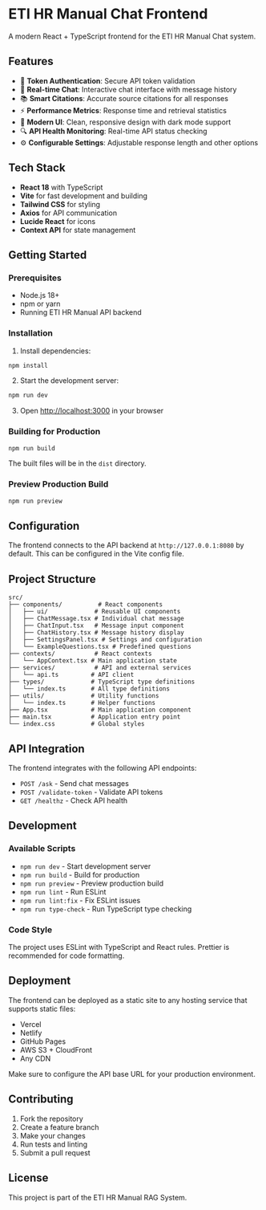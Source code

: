 # ETI HR Manual Chat Frontend

A modern React + TypeScript frontend for the ETI HR Manual Chat system.

## Features

- 🔐 **Token Authentication**: Secure API token validation
- 💬 **Real-time Chat**: Interactive chat interface with message history
- 📚 **Smart Citations**: Accurate source citations for all responses
- ⚡ **Performance Metrics**: Response time and retrieval statistics
- 🎨 **Modern UI**: Clean, responsive design with dark mode support
- 🔍 **API Health Monitoring**: Real-time API status checking
- ⚙️ **Configurable Settings**: Adjustable response length and other options

## Tech Stack

- **React 18** with TypeScript
- **Vite** for fast development and building
- **Tailwind CSS** for styling
- **Axios** for API communication
- **Lucide React** for icons
- **Context API** for state management

## Getting Started

### Prerequisites

- Node.js 18+ 
- npm or yarn
- Running ETI HR Manual API backend

### Installation

1. Install dependencies:
```bash
npm install
```

2. Start the development server:
```bash
npm run dev
```

3. Open [http://localhost:3000](http://localhost:3000) in your browser

### Building for Production

```bash
npm run build
```

The built files will be in the `dist` directory.

### Preview Production Build

```bash
npm run preview
```

## Configuration

The frontend connects to the API backend at `http://127.0.0.1:8080` by default. This can be configured in the Vite config file.

## Project Structure

```
src/
├── components/          # React components
│   ├── ui/             # Reusable UI components
│   ├── ChatMessage.tsx # Individual chat message
│   ├── ChatInput.tsx   # Message input component
│   ├── ChatHistory.tsx # Message history display
│   ├── SettingsPanel.tsx # Settings and configuration
│   └── ExampleQuestions.tsx # Predefined questions
├── contexts/           # React contexts
│   └── AppContext.tsx # Main application state
├── services/           # API and external services
│   └── api.ts         # API client
├── types/             # TypeScript type definitions
│   └── index.ts       # All type definitions
├── utils/             # Utility functions
│   └── index.ts       # Helper functions
├── App.tsx            # Main application component
├── main.tsx           # Application entry point
└── index.css          # Global styles
```

## API Integration

The frontend integrates with the following API endpoints:

- `POST /ask` - Send chat messages
- `POST /validate-token` - Validate API tokens
- `GET /healthz` - Check API health

## Development

### Available Scripts

- `npm run dev` - Start development server
- `npm run build` - Build for production
- `npm run preview` - Preview production build
- `npm run lint` - Run ESLint
- `npm run lint:fix` - Fix ESLint issues
- `npm run type-check` - Run TypeScript type checking

### Code Style

The project uses ESLint with TypeScript and React rules. Prettier is recommended for code formatting.

## Deployment

The frontend can be deployed as a static site to any hosting service that supports static files:

- Vercel
- Netlify
- GitHub Pages
- AWS S3 + CloudFront
- Any CDN

Make sure to configure the API base URL for your production environment.

## Contributing

1. Fork the repository
2. Create a feature branch
3. Make your changes
4. Run tests and linting
5. Submit a pull request

## License

This project is part of the ETI HR Manual RAG System.

